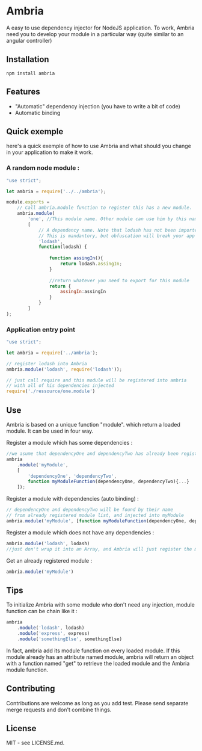 # Ambria

A easy to use dependency injector for NodeJS application.
To work, Ambria need you to develop your module in a particular way (quite similar to an angular controller)

## Installation
```
npm install ambria
```

## Features 

 * "Automatic" dependency injection (you have to write a bit of code)
 * Automatic binding 

## Quick exemple
here's a quick exemple of how to use Ambria and what should you change in your application to make it work.

### A random node module : 
```javascript
"use strict";

let ambria = require('../../ambria');

module.exports = 
    // Call ambria.module function to register this has a new module.
    ambria.module(
        'one', //This module name. Other module can use him by this name
        [
            // A dependency name. Note that lodash has not been imported here. 
            // This is mandantory, but obfuscation will break your app if you don't
            'lodash', 
            function(lodash) {
        
                function assingIn(){
                    return lodash.assingIn;
                }
                
                //return whatever you need to export for this module
                return {
                    assingIn:assingIn
                }
            }
        ]
);

```

### Application entry point
```javascript
"use strict";

let ambria = require('../ambria');

// register lodash into Ambria
ambria.module('lodash', require('lodash'));

// just call require and this module will be registered into ambria 
// with all of his dependencies injected
require('./ressource/one.module')

```

## Use
Ambria is based on a unique function "module". which return a loaded module. It can be used in four way.

Register a module which has some dependencies :  
```javascript
//we asume that dependencyOne and dependencyTwo has already been registered.
ambria
    .module('myModule', 
    [
        'dependencyOne', 'dependencyTwo', 
        function myModuleFunction(dependencyOne, dependencyTwo){...}
    ]);
```

Register a module with dependencies (auto binding) : 
```javascript
// dependencyOne and dependencyTwo will be found by their name 
// from already registered module list, and injected into myModule
ambria.module('myModule', [function myModuleFunction(dependencyOne, dependencyTwo){...}]);
```

Register a module which does not have any dependencies : 
```javascript
ambria.module('lodash', lodash)
//just don't wrap it into an Array, and Ambria will just register the module "has it"
```

Get an already registered module : 
```javascript
ambria.module('myModule')
```

## Tips
To initialize Ambria with some module who don't need any injection, module function can be chain like it :
```javascript
ambria
    .module('lodash', lodash)
    .module('express', express)
    .module('somethingElse', somethingElse)
```
In fact, ambria add its module function on every loaded module. If this module already has an attribute named module, ambria will return an object with a function named "get" to retrieve the loaded module and the Ambria module function.

## Contributing

Contributions are welcome as long as you add test. 
Please send separate merge requests and don't combine things.

## License

MIT - see LICENSE.md.